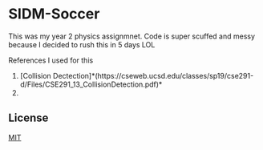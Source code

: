 # SIDM-Soccer
This was my year 2 physics assignmnet. Code is super scuffed and messy because I decided to rush this in 5 days LOL

References I used for this
<ol>
<li>[Collision Dectection]*(https://cseweb.ucsd.edu/classes/sp19/cse291-d/Files/CSE291_13_CollisionDetection.pdf)*</li>
<li><https://research.ncl.ac.uk/game/mastersdegree/gametechnologies/physicstutorials/5collisionresponse/Physics%20-%20Collision%20Response.pdf></li>
</ol>

## License
[MIT](https://choosealicense.com/licenses/mit/)

